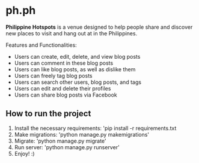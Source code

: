 # ph.ph

__Philippine Hotspots__ is a venue designed to help people share and discover new places to visit and hang out at in the Philippines.

Features and Functionalities:
* Users can create, edit, delete, and view blog posts
* Users can comment in these blog posts
* Users can like blog posts, as well as dislike them
* Users can freely tag blog posts
* Users can search other users, blog posts, and tags
* Users can edit and delete their profiles
* Users can share blog posts via Facebook

## How to run the project
1. Install the necessary requirements: 'pip install -r requirements.txt
2. Make migrations: 'python manage.py makemigrations'
3. Migrate: 'python manage.py migrate'
4. Run server: 'python manage.py runserver'
5. Enjoy! :)
